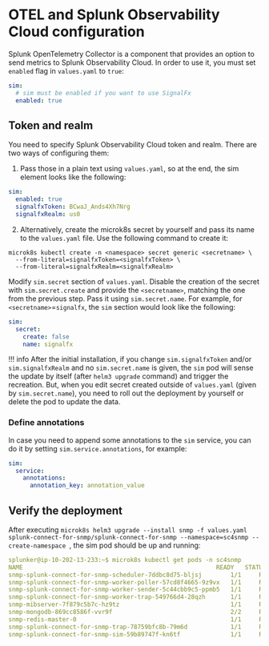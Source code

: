# OTEL and Splunk Observability Cloud configuration

Splunk OpenTelemetry Collector is a component that provides an option to send metrics to Splunk Observability Cloud.
In order to use it, you must set `enabled` flag in `values.yaml` to `true`:

```yaml
sim:
  # sim must be enabled if you want to use SignalFx
  enabled: true
```

## Token and realm

You need to specify Splunk Observability Cloud token and realm. There are two ways of configuring them:

1. Pass those in a plain text using `values.yaml`, so at the end, the sim element looks like the following:

```yaml
sim:
  enabled: true
  signalfxToken: BCwaJ_Ands4Xh7Nrg
  signalfxRealm: us0
```

2. Alternatively, create the microk8s secret by yourself and pass its name to the `values.yaml` file. Use the following command to create it:

```
microk8s kubectl create -n <namespace> secret generic <secretname> \
  --from-literal=signalfxToken=<signalfxToken> \
  --from-literal=signalfxRealm=<signalfxRealm>
```

Modify `sim.secret` section of `values.yaml`. Disable the creation of the secret with `sim.secret.create` and provide the
`<secretname>`, matching the one from the previous step. Pass it using `sim.secret.name`. For example, for `<secretname>`=`signalfx`,
the `sim` section would look like the following:

```yaml
sim:
  secret:
    create: false
    name: signalfx
```

!!! info
    After the initial installation, if you change `sim.signalfxToken` and/or `sim.signalfxRealm` and no `sim.secret.name` is given, 
    the `sim` pod will sense the update by itself (after `helm3 upgrade` command) and trigger the recreation. But, when you edit secret created outside
    of `values.yaml` (given by `sim.secret.name`), you need to roll out the deployment by yourself or delete the pod to update the data.


### Define annotations
In case you need to append some annotations to the `sim` service, you can do it by setting `sim.service.annotations`, for example:

```yaml
sim:
  service:
    annotations:
      annotation_key: annotation_value
```

## Verify the deployment

After executing `microk8s helm3 upgrade --install snmp -f values.yaml splunk-connect-for-snmp/splunk-connect-for-snmp --namespace=sc4snmp --create-namespace
`, the sim pod should be up and running:

```yaml
splunker@ip-10-202-13-233:~$ microk8s kubectl get pods -n sc4snmp
NAME                                                      READY   STATUS    RESTARTS   AGE
snmp-splunk-connect-for-snmp-scheduler-7ddbc8d75-bljsj        1/1     Running   0          133m
snmp-splunk-connect-for-snmp-worker-poller-57cd8f4665-9z9vx   1/1     Running   0          133m
snmp-splunk-connect-for-snmp-worker-sender-5c44cbb9c5-ppmb5   1/1     Running   0          133m
snmp-splunk-connect-for-snmp-worker-trap-549766d4-28qzh       1/1     Running   0          133m
snmp-mibserver-7f879c5b7c-hz9tz                               1/1     Running   0          133m
snmp-mongodb-869cc8586f-vvr9f                                 2/2     Running   0          133m
snmp-redis-master-0                                           1/1     Running   0          133m
snmp-splunk-connect-for-snmp-trap-78759bfc8b-79m6d            1/1     Running   0          99m
snmp-splunk-connect-for-snmp-sim-59b89747f-kn6tf              1/1     Running   0          32s
```
